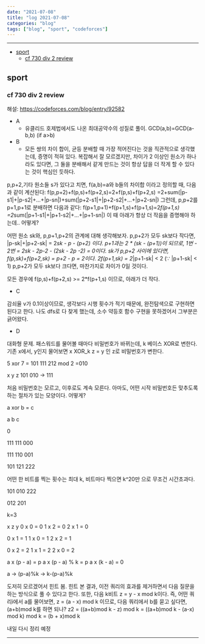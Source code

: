 ```yaml
---
date: "2021-07-08"
title: "log 2021-07-08"
categories: "blog"
tags: ["blog", "sport", "codeforces"]
---
```


----------

- [sport](#sport)
  - [cf 730 div 2 review](#cf-730-div-2-review)

## sport

### cf 730 div 2 review

해설: <https://codeforces.com/blog/entry/92582>

- A
  - 유클리드 호제법에서도 나온 최대공약수의 성질로 풀이. GCD(a,b)=GCD(a-b,b)  (if a>b)
- B
  - 모든 쌍의 차이 합이, 균등 분배할 때 가장 적어진다는 것을 직관적으로 생각했는데, 증명이 적혀 있다. 복잡해서 잘 모르겠지만, 차이가 2 이상인 원소가 하나라도 있다면, 그 둘을 분배해서 같게 만드는 것이 항상 답을 더 작게 할 수 있다는 것이 핵심인 듯하다.

p,p+2,기타 원소들 s가 있다고 치면, f(a,b)=a와 b들의 차이합 이라고 정의할 때, 다음과 같이 계산된다:
f(p,p+2)+f(p,s)+f(p+2,s)=2+f(p,s)+f(p+2,s)
\=2+sum(|p-s1|+|p-s2|+...+|p-sn|)+sum(|p+2-s1|+|p+2-s2|+...+|p+2-sn|)
그런데, p,p+2를 p+1,p+1로 분배하면 다음과 같다:
f(p+1,p+1)+f(p+1,s)+f(p+1,s)=2*f(p+1,s)
\=2*sum(|p+1-s1|+|p+1-s2|+...+|p+1-sn|)
이 때 아래가 항상 더 작음을 증명해야 하는데.. 어떻게?

어떤 원소 sk와, p,p+1,p+2의 관계에 대해 생각해보자.
p,p+2가 모두 sk보다 작다면, |p-sk|+|p+2-sk| = 2*sk - p - (p+2) 이다. p+1과는 2 \* (sk - (p+1))이 되므로, 1번 - 2번 = 2sk - 2p-2 - (2sk - 2p -2) = 0이다.
sk가 p,p+2 사이에 있다면, f(p,sk)+f(p+2,sk) = p+2 - p = 2이다.
2f(p+1,sk) = 2*|p+1-sk| < 2 ($\because$ |p+1-sk| < 1)
p,p+2가 모두 sk보다 크다면, 마찬가지로 차이가 0일 것이다.

모든 경우에 f(p,s)+f(p+2,s) >= 2\*f(p+1,s) 이므로, 아래가 더 작다.

- C

감쇠율 v가 0.1이상이므로, 생각보다 시행 횟수가 적기 때문에, 완전탐색으로 구현하면 된다고 한다.
나도 dfs로 다 찾게 했는데, 소수 약등호 함수 구현을 못하겠어서 그부분은 긁어왔다.

- D

대화형 문제.
패스워드를 물어볼 때마다 비밀번호가 바뀌는데, k 베이스 XOR로 변한다.
기존 x에서, y인지 물어보면 x XOR_k z = y 인 z로 비밀번호가 변한다.

5 xor 7 =
101
111
212 mod 2
\=010

x    y     z
101  010 -> 111

처음 비밀번호는 모르고, 이후로도 계속 모른다. 아마도, 어떤 시작 비밀번호든 맞추도록 하는 절차가 있는 모양이다. 어떻게?

a xor b = c

a
b
c

0

111
111
000

111
110
001

101
121
222

어떤 한 비트를 찍는 횟수는 최대 k, 비트마다 찍으면 k^20만 으로 무조건 시간초과다.

101
010
222

012
201

k=3

x   z   y
0 x 0 = 0
1 x 2 = 0
2 x 1 = 0

0 x 1 = 1
1 x 0 = 1
2 x 2 = 1

0 x 2 = 2
1 x 1 = 2
2 x 0 = 2

a x (p - a) = p
a x (p - a) % k = p
a x (k - a) = 0

a -> (p-a)%k -> k-(p-a)%k

도저히 모르겠어서 힌트 봄.
힌트 본 결과, 이전 쿼리의 효과를 제거하면서 다음 질문을 하는 방식으로 풀 수 있다고 한다.
또한, 다음 k비트 z = y - x mod k이다.
즉, 어떤 쿼리i에서 a를 물어보면, z = (a - x) mod k 이므로, 다음 쿼리에서 b를 묻고 싶다면, (a+b)mod k를 하면 되나?
z2 = ((a+b)mod k - z) mod k = ((a+b)mod k - (a-x) mod k) mod k = (b + x)mod k

내일 다시 정리 예정

----------
